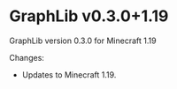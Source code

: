 # GraphLib v0.3.0+1.19

GraphLib version 0.3.0 for Minecraft 1.19

Changes:

* Updates to Minecraft 1.19.
